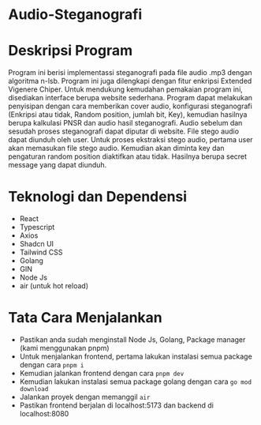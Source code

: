 # Audio-Steganografi

# Deskripsi Program
Program ini berisi implementassi steganografi pada file audio .mp3 dengan algoritma n-lsb. Program ini juga dilengkapi dengan fitur enkripsi Extended Vigenere Chiper. Untuk mendukung kemudahan pemakaian program ini, disediakan interface berupa website sederhana. Program dapat melakukan penyisipan dengan cara memberikan cover audio, konfigurasi steganografi (Enkripsi atau tidak, Random position, jumlah bit, Key), kemudian hasilnya berupa kalkulasi PNSR dan audio hasil steganografi. Audio sebelum dan sesudah proses steganografi dapat diputar di website. File stego audio dapat diunduh oleh user. Untuk proses ekstraksi stego audio, pertama user akan memasukan file stego audio. Kemudian akan diminta key dan pengaturan random position diaktifkan atau tidak. Hasilnya berupa secret message yang dapat diunduh.

# Teknologi dan Dependensi
- React
- Typescript
- Axios
- Shadcn UI
- Tailwind CSS
- Golang
- GIN
- Node Js
- air (untuk hot reload)

# Tata Cara Menjalankan
- Pastikan anda sudah menginstall Node Js, Golang, Package manager (kami menggunakan pnpm) 
- Untuk menjalankan frontend, pertama lakukan instalasi semua package dengan cara ```pnpm i```
- Kemudian jalankan frontend dengan cara ```pnpm dev```
- Kemudian lakukan instalasi semua package golang dengan cara ```go mod download```
- Jalankan proyek dengan memanggil ```air```
- Pastikan frontend berjalan di localhost:5173 dan backend di localhost:8080
